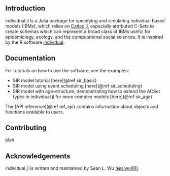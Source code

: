 ## Introduction

individual.jl is a Julia package for specifying and simulating individual based models (IBMs), which relies on
[Catlab.jl](https://algebraicjulia.github.io/Catlab.jl/stable/), especially attributed C-Sets to
create schemas which can represent a broad class of IBMs useful for epidemiology, ecology, and the computational
social sciences. It is inspired by the R software [individual](https://mrc-ide.github.io/individual/).

## Documentation

For tutorials on how to use the software, see the examples:

- SIR model tutorial [here](@ref sir_basic)
- SIR model using event scheduling [here](@ref sir_scheduling)
- SIR model with age-structure, demonstrating how to extend the ACSet types in individual.jl for more complex models [here](@ref sir_age)

The [API reference](@ref ref_api) contains information about objects and functions available to users.

## Contributing

blah

## Acknowledgements

individual.jl is written and maintained by Sean L. Wu [(@slwu89)](https://github.com/slwu89).